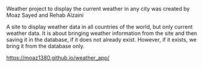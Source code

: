 Weather project to display the current weather in any city was created by Moaz Sayed and Rehab Alzaini

A site to display weather data in all countries of the world, but only current weather data. It is about bringing weather information from the site and then saving it in the database, if it does not already exist. However, if it exists, we bring it from the database only.


https://moaz1380.github.io/weather_app/
